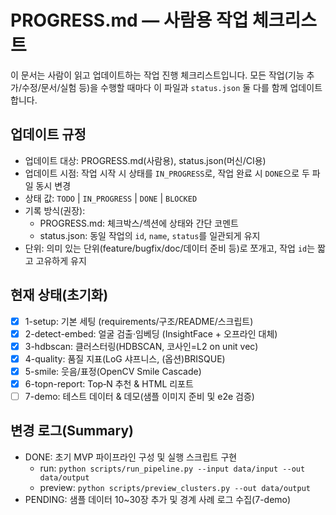 # PROGRESS.md — 사람용 작업 체크리스트

이 문서는 사람이 읽고 업데이트하는 작업 진행 체크리스트입니다. 모든 작업(기능 추가/수정/문서/실험 등)을 수행할 때마다 이 파일과 `status.json` 둘 다를 함께 업데이트합니다.

## 업데이트 규정
- 업데이트 대상: PROGRESS.md(사람용), status.json(머신/CI용)
- 업데이트 시점: 작업 시작 시 상태를 `IN_PROGRESS`로, 작업 완료 시 `DONE`으로 두 파일 동시 변경
- 상태 값: `TODO` | `IN_PROGRESS` | `DONE` | `BLOCKED`
- 기록 방식(권장):
  - PROGRESS.md: 체크박스/섹션에 상태와 간단 코멘트
  - status.json: 동일 작업의 `id`, `name`, `status`를 일관되게 유지
- 단위: 의미 있는 단위(feature/bugfix/doc/데이터 준비 등)로 쪼개고, 작업 `id`는 짧고 고유하게 유지

## 현재 상태(초기화)

- [x] 1-setup: 기본 세팅 (requirements/구조/README/스크립트)
- [x] 2-detect-embed: 얼굴 검출·임베딩 (InsightFace + 오프라인 대체)
- [x] 3-hdbscan: 클러스터링(HDBSCAN, 코사인=L2 on unit vec)
- [x] 4-quality: 품질 지표(LoG 샤프니스, (옵션)BRISQUE)
- [x] 5-smile: 웃음/표정(OpenCV Smile Cascade)
- [x] 6-topn-report: Top‑N 추천 & HTML 리포트
- [ ] 7-demo: 테스트 데이터 & 데모(샘플 이미지 준비 및 e2e 검증)

## 변경 로그(Summary)

- DONE: 초기 MVP 파이프라인 구성 및 실행 스크립트 구현
  - run: `python scripts/run_pipeline.py --input data/input --out data/output`
  - preview: `python scripts/preview_clusters.py --out data/output`
- PENDING: 샘플 데이터 10~30장 추가 및 경계 사례 로그 수집(7-demo)

